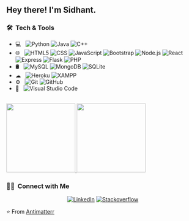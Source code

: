 <!-- <img src="https://raw.githubusercontent.com/Antimatterr/Antimatterr/master/assets/Aditya%20Vikram%20Singh%20Banner.png">
 -->
<h2> Hey there! I'm Sidhant.</h2>

<!-- <h3> 👨🏻‍💻 &nbsp;About Me </h3>

- 🤔 &nbsp; Exploring new technologies and developing software solutions and quick hacks.
- 🎓 &nbsp; Studying Computer Science and Mathematics at University of Massachusetts Amherst.
- 💼 &nbsp; Working as a Business Development Associate at VirtuBox InfoTech Private Limited.
- 🌱 &nbsp; Learning more about Cloud Architecture, Systems Design and Artificial Intelligence.
- ✍️ &nbsp; Pursuing Graphic Design and Blog Writing as hobbies/side hustles.
 -->
<h3> 🛠 &nbsp;Tech & Tools</h3>

- 💻 &nbsp;
  ![Python](https://img.shields.io/badge/-Python-black?style=flat-square&logo=python&logoColor=white)
  ![Java](https://img.shields.io/badge/-Java-F89820?style=flat-square&logo=Java&logoColor=white)
  ![C++](https://img.shields.io/badge/-C%20&%20C++-659ad2?style=flat&logo=c%2B%2B&logoColor=ffffff)
- 🌐 &nbsp;
  ![HTML5](https://img.shields.io/badge/-HTML5-E34F26?style=flat&logo=html5&logoColor=white)
  ![CSS](https://img.shields.io/badge/-CSS3-1572B6?style=flat&logo=css3&logoColor=white)
  ![JavaScript](https://img.shields.io/badge/-JavaScript-eed718?style=flat-square&logo=javascript&logoColor=ffffff)
  ![Bootstrap](https://img.shields.io/badge/-Bootstrap-563D7C?style=flat-square&logo=bootstrap&logoColor=white)
  ![Node.js](https://img.shields.io/badge/-Node.js-3C873A?style=flat-square&logo=node.js&logoColor=white)
  ![React](https://img.shields.io/badge/-React-000000?style=flat-square&logo=react)
  ![Express](https://img.shields.io/badge/-Express-787878?style=flat-square&logo=Express)
  ![Flask](https://img.shields.io/badge/-Flask-333333?style=flat-square&logo=flask)
  ![PHP](https://img.shields.io/badge/-PHP-787CB5?style=flat-square&logo=PHP&logoColor=white)
- 🛢 &nbsp;
  ![MySQL](https://img.shields.io/badge/-MySQL-F29111?style=flat-square&logo=mysql&logoColor=white)
  ![MongoDB](https://img.shields.io/badge/-MongoDB-119149?style=flat-square&logo=mongodb)
  ![SQLite](https://img.shields.io/badge/-SQLite-28739e?style=flat-square&logo=sqlite)
- ☁ &nbsp;
  ![Heroku](https://img.shields.io/badge/-Heroku-6324e0?style=flat-square&logo=Heroku)
  ![XAMPP](https://img.shields.io/badge/-XAMPP-fb7a24?style=flat-square&logo=XAMPP&logoColor=white) 
- ⚙️ &nbsp;
  ![Git](https://img.shields.io/badge/-Git-black?style=flat-square&logo=git)
  ![GitHub](https://img.shields.io/badge/-GitHub-black?style=flat-square&logo=github)
- 🔧 &nbsp;
  ![Visual Studio Code](https://img.shields.io/badge/-Visual%20Studio%20Code-007ACC?style=flat-square&logo=visual-studio-code&logoColor=007ACC)
<br/>

<a href="https://github.com/Antimatterr">
  <img height="180em" src="https://github-readme-stats.vercel.app/api?username=Antimatterr&show_icons=true" />
  <img height="180em" src="https://github-readme-stats.vercel.app/api/top-langs/?username=Antimatterr&layout=compact" />
</a>

<br/>

<h3> 🤝🏻 &nbsp;Connect with Me </h3>

<p align="center">
<!-- <a href="https://www.adityavsingh.com/"><img alt="Website" src="https://img.shields.io/badge/Website-www.adityavsingh.com-blue?style=flat-square&logo=google-chrome"></a> -->
<a href="https://www.linkedin.com/in/sidhant-singh-063a691b7/"><img alt="LinkedIn" src="https://img.shields.io/badge/LinkedIn-Sidhant%20Singh-blue?style=flat-square&logo=linkedin"></a>
 <a href="https://stackoverflow.com/users/13819831/pyscho"><img alt="Stackoverflow" src="https://img.shields.io/badge/Stackoverflow-Sidhant%20Singh-orange?style=flat-square&logo=stackoverflow"></a>
<!-- <a href="https://www.instagram.com/adityavs_/"><img alt="Instagram" src="https://img.shields.io/badge/Instagram-adityavs__-blue?style=flat-square&logo=instagram"></a> -->
<!-- <a href="mailto:avsingh@umass.edu"><img alt="Email" src="https://img.shields.io/badge/Email-avsingh@umass.edu-blue?style=flat-square&logo=gmail"></a> -->
</p>

⭐️ From [Antimatterr](https://github.com/Antimatterr)
